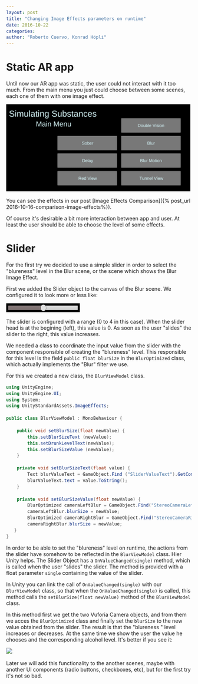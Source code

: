 ```yaml
---
layout: post
title: "Changing Image Effects parameters on runtime"
date: 2016-10-22
categories:
author: "Roberto Cuervo, Konrad Höpli"
---
```

# Static AR app

Until now our AR app was static, the user could not interact with it too much.  From the main menu you just could choose between some scenes, each one of them with one image effect.

<img src="/media/ar_app_main_menu.png" alt="Main menu in der AR app" style="width:500px;"/>

You can see the effects in our post [Image Effects Comparison]({% post_url 2016-10-16-comparison-image-effects%}).  

Of course it's desirable a bit more interaction between app and user. At least the user should be able to choose the level of some effects.

# Slider

For the first try we decided to use a simple slider in order to select the "blureness" level in the Blur scene, or the scene which shows the Blur Image Effect.

First we added the Slider object to the canvas of the Blur scene. We configured it to look more or less like:



<img src="/media/slider.png" style="width:200px;"/>



The slider is configured with a range (0 to 4 in this case). When the slider head is at the begining (left), this value is 0. As soon as the user "slides" the slider to the right, this value increases. 

We needed a class to coordinate the input value from the slider with the component responsible of creating the "blureness" level. This responsible for this level is the field ```public float blurSize``` in the ```BlurOptimized``` class, which actually implements the "Blur" filter we use. 

For this we created a new class, the ```BlurViewModel``` class. 

````c#
using UnityEngine;
using UnityEngine.UI;
using System;
using UnityStandardAssets.ImageEffects;

public class BlurViewModel : MonoBehaviour {
  
	public void setBlurSize(float newValue) {
		this.setBlurSizeText (newValue);
		this.setDrunkLevelText(newValue);
		this.setBlurSizeValue (newValue);
	}

	private void setBlurSizeText(float value) {
		Text blurValueText = GameObject.Find ("SliderValueText").GetComponent<Text>();
		blurValueText.text = value.ToString();
	}

	private void setBlurSizeValue(float newValue) {
		BlurOptimized cameraLeftBlur = GameObject.Find("StereoCameraLeft").GetComponent<BlurOptimized>();
		cameraLeftBlur.blurSize = newValue;
		BlurOptimized cameraRightBlur = GameObject.Find("StereoCameraRight").GetComponent<BlurOptimized>();
		cameraRightBlur.blurSize = newValue;
   }
}
````

In order to be able to set the "blureness" level on runtime, the actions from the slider have somehow to be reflected in the ```BlurViewModel``` class. Hier Unity helps. The Slider Object has a ```OnValueChanged(single)``` method, which is called when the user "slides" the slider. The method is provided with a float parameter ```single``` containing the value of the slider.

In Unity you can link the call of ```OnValueChanged(single)``` with our ```BlurViewModel``` class, so that when the ```OnValueChanged(single)``` is called, this method calls the ```setBlurSize(float newValue)``` method of the ```BlurViewModel``` class.

In this method first we get the two Vuforia Camera objects, and from them we acces the ```BlurOptimized``` class and finally set the ```blurSize``` to the new value obtained from the slider. The result is that the "blureness " level increases or decreases. 
At the same time we show the user the value he chooses and the corresponding alcohol level.
It's better if you see it:

<img src="/media/slider.gif" style="width:550px;" />



Later we will add this functionality to the another scenes, maybe with another UI components (radio buttons, checkboxes, etc), but for the first try it's not so bad.
